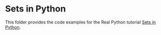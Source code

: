 # Sets in Python

This folder provides the code examples for the Real Python tutorial [Sets in Python](https://realpython.com/python-sets/).

